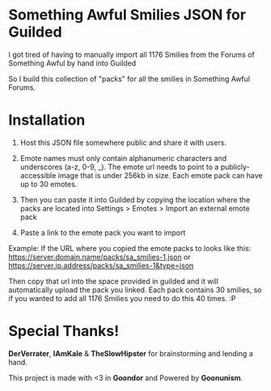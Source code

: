 # Something Awful Smilies JSON for Guilded

I got tired of having to manually import all 1176 Smilies from the Forums of Something Awful by hand into Guilded

So I build this collection of "packs" for all the smilies in Something Awful Forums.

# Installation

1. Host this JSON file somewhere public and share it with users.
2. Emote names must only contain alphanumeric characters and underscores (a-z, 0-9, _). The emote url needs to point to a publicly-accessible image that is under 256kb in size. Each emote pack can have up to 30 emotes.
 
3. Then you can paste it into Guilded by copying the location where the packs are located into Settings > Emotes > Import an external emote pack
4. Paste a link to the emote pack you want to import


Example: 
If the URL where you copied the emote packs to looks like this: https://server.domain.name/packs/sa_smilies-1.json or https://server.ip.address/packs/sa_smilies-1&type=json

Then copy that url into the space provided in guilded and it will automatically upload the pack you linked.  Each pack contains 30 smilies, so if you wanted to add all 1176 Smilies you need to do this 40 times. :P

# Special Thanks!
**DerVerrater**, **IAmKale** & **TheSlowHipster** for brainstorming and lending a hand.

This project is made with <3 in **Goondor** and Powered by **Goonunism**.
